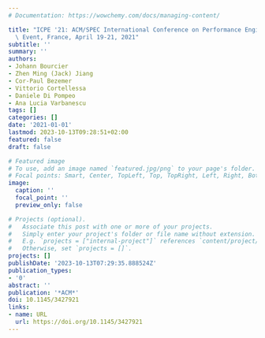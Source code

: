 ```yaml
---
# Documentation: https://wowchemy.com/docs/managing-content/

title: "ICPE '21: ACM/SPEC International Conference on Performance Engineering, Virtual\
  \ Event, France, April 19-21, 2021"
subtitle: ''
summary: ''
authors:
- Johann Bourcier
- Zhen Ming (Jack) Jiang
- Cor-Paul Bezemer
- Vittorio Cortellessa
- Daniele Di Pompeo
- Ana Lucia Varbanescu
tags: []
categories: []
date: '2021-01-01'
lastmod: 2023-10-13T09:28:51+02:00
featured: false
draft: false

# Featured image
# To use, add an image named `featured.jpg/png` to your page's folder.
# Focal points: Smart, Center, TopLeft, Top, TopRight, Left, Right, BottomLeft, Bottom, BottomRight.
image:
  caption: ''
  focal_point: ''
  preview_only: false

# Projects (optional).
#   Associate this post with one or more of your projects.
#   Simply enter your project's folder or file name without extension.
#   E.g. `projects = ["internal-project"]` references `content/project/deep-learning/index.md`.
#   Otherwise, set `projects = []`.
projects: []
publishDate: '2023-10-13T07:29:35.888524Z'
publication_types:
- '0'
abstract: ''
publication: '*ACM*'
doi: 10.1145/3427921
links:
- name: URL
  url: https://doi.org/10.1145/3427921
---
```

